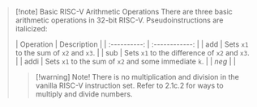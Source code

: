>[!note] Basic RISC-V Arithmetic Operations
>There are three basic arithmetic operations in 32-bit RISC-V. Pseudoinstructions are italicized:
>
>|  Operation   |                     Description                      |
| :----------: | :------------: | 
| add |        Sets `x1` to the sum of `x2` and `x3`.        |
| sub |    Sets `x1` to the difference of `x2` and `x3`.     |
| addi | Sets `x1` to the sum of `x2` and some immediate `k`. |
| *neg* | |
>>[!warning] Note!
>>There is no multiplication and division in the vanilla RISC-V instruction set. Refer to 2.1c.2 for ways to multiply and divide numbers.

